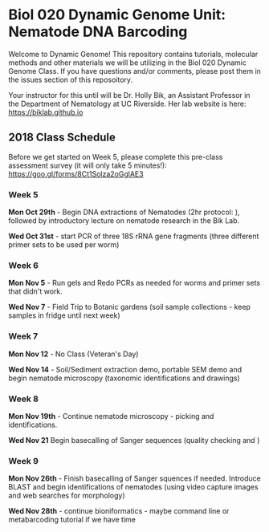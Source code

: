 # Biol 020 Dynamic Genome Unit: Nematode DNA Barcoding

Welcome to Dynamic Genome! This repository contains tutorials, molecular methods and other materials we will be utilizing in the Biol 020 Dynamic Genome Class. If you have questions and/or comments, please post them in the issues section of this reposoitory. 

Your instructor for this until will be Dr. Holly Bik, an Assistant Professor in the Department of Nematology at UC Riverside. Her lab website is here: https://biklab.github.io 

## 2018 Class Schedule

Before we get started on Week 5, please complete this pre-class assessment survey (it will only take 5 minutes!): https://goo.gl/forms/8Ct1Solza2oGglAE3

### Week 5

**Mon Oct 29th** - Begin DNA extractions of Nematodes (2hr protocol: ), followed by introductory lecture on nematode research in the Bik Lab. 

**Wed Oct 31st** - start PCR of three 18S rRNA gene fragments (three different primer sets to be used per worm)

### Week 6

**Mon Nov 5** - Run gels and Redo PCRs as needed for worms and primer sets that didn't work.

**Wed Nov 7** - Field Trip to Botanic gardens (soil sample collections - keep samples in fridge until next week)

### Week 7

**Mon Nov 12** - No Class (Veteran's Day)

**Wed Nov 14** - Soil/Sediment extraction demo, portable SEM demo and begin nematode microscopy (taxonomic identifications and drawings)


### Week 8

**Mon Nov 19th** - Continue nematode microscopy - picking and identifications. 

**Wed Nov 21** Begin basecalling of Sanger sequences (quality checking and )

### Week 9

**Mon Nov 26th** - Finish basecalling of Sanger squences if needed. Introduce BLAST and begin identifications of nematodes (using video capture images and web searches for morphology)

**Wed Nov 28th** - continue bioniformatics - maybe command line or metabarcoding tutorial if we have time